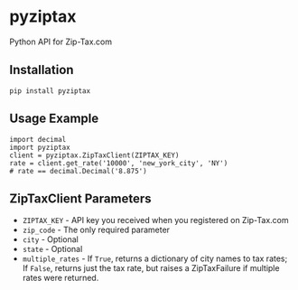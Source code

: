pyziptax
========

Python API for Zip-Tax.com

Installation
------------
`pip install pyziptax`

Usage Example
-------------
```
import decimal
import pyziptax
client = pyziptax.ZipTaxClient(ZIPTAX_KEY)
rate = client.get_rate('10000', 'new_york_city', 'NY')
# rate == decimal.Decimal('8.875')
```

ZipTaxClient Parameters
-----------------------
 - `ZIPTAX_KEY` - API key you received when you registered on Zip-Tax.com
 - `zip_code` - The only required parameter
 - `city` - Optional
 - `state` - Optional
 - `multiple_rates` - If `True`, returns a dictionary of city names to tax rates;
                      If `False`, returns just the tax rate, but raises a
                      ZipTaxFailure if multiple rates were returned.
